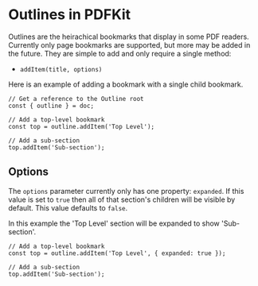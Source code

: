 # Outlines in PDFKit

Outlines are the heirachical bookmarks that display in some PDF readers. Currently only page bookmarks are supported, but more may be added in the future. They are simple to add and only require a single method:

* `addItem(title, options)`

Here is an example of adding a bookmark with a single child bookmark.

    // Get a reference to the Outline root
    const { outline } = doc;

    // Add a top-level bookmark
    const top = outline.addItem('Top Level');

    // Add a sub-section
    top.addItem('Sub-section');

## Options

The `options` parameter currently only has one property: `expanded`. If this value is set to `true` then all of that section's children will be visible by default. This value defaults to `false`. 

In this example the 'Top Level' section will be expanded to show 'Sub-section'.

    // Add a top-level bookmark
    const top = outline.addItem('Top Level', { expanded: true });

    // Add a sub-section
    top.addItem('Sub-section');